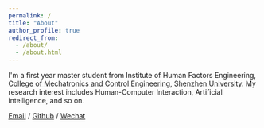 ```yaml
---
permalink: /
title: "About"
author_profile: true
redirect_from: 
  - /about/
  - /about.html
---
```


I'm a first year master student from Institute of Human Factors Engineering, [College of Mechatronics and Control Engineering](https://cmce.szu.edu.cn/), [Shenzhen University](https://www.szu.edu.cn/). My research interest includes Human-Computer Interaction, Artificial intelligence, and so on.

[Email](mailto:1634975503@qq.com) / [Github](https://github.com/eamonhuangym) / [Wechat](../images/wechat.jpg)
